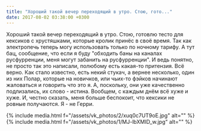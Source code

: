 ```yaml
---
title: "Хороший такой вечер переходящий в утро. Стою, гото..."
date: 2017-08-02 03:38:00 +0300
---
```


Хороший такой вечер переходящий в утро. Стою, готовлю тесто для кексиков с хрустяшками, которые кролик принёс в своё время. Так как электропечь теперь могу использовать только по ночному тарифу. А тут бац, сообщение, что если я буду "обходить баны на каналах русфурренции, меня могут забанить на русфурренции". И ведь понятно, не просто так это написали, полюбому есть какая-то притензия. Всё верно. Как стало известно, есть некий стукач, а вернее несколько, один из них Полар, которые на новичков, или чьих-то фэйков начинают жаловаться и говорить что это я. А, поскольку, они уже качественно подлизались, их слово - истина.
Вообщем, с каждым днём всё хуже и хуже.
И, честно сказать, меня больше беспокоит, что кексики не ровные получаются. Я - не Герри.


{% include media.html f="/assets/vk_photos/2/xuq0c7UT9oE.jpg" alt="" %}
{% include media.html f="/assets/vk_photos/1/MJ-lbXMID_w.jpg" alt="" %}
